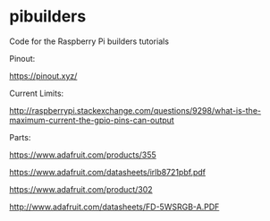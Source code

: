 # pibuilders
Code for the Raspberry Pi builders tutorials


Pinout:

https://pinout.xyz/


Current Limits:

http://raspberrypi.stackexchange.com/questions/9298/what-is-the-maximum-current-the-gpio-pins-can-output


Parts:

https://www.adafruit.com/products/355

https://www.adafruit.com/datasheets/irlb8721pbf.pdf

https://www.adafruit.com/product/302

http://www.adafruit.com/datasheets/FD-5WSRGB-A.PDF
